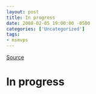 ```yaml
---
layout: post
title: In progress
date: 2008-02-05 19:00:00 -0500
categories: ['Uncategorized']
tags:
- msmvps
---
```

[Source](http://blogs.msmvps.com/peterritchie/2008/02/06/in-progress/ "Permalink to In progress")

# In progress


